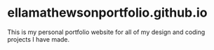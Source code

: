 # ellamathewsonportfolio.github.io

This is my personal portfolio website for all of my design and coding projects I have made.

